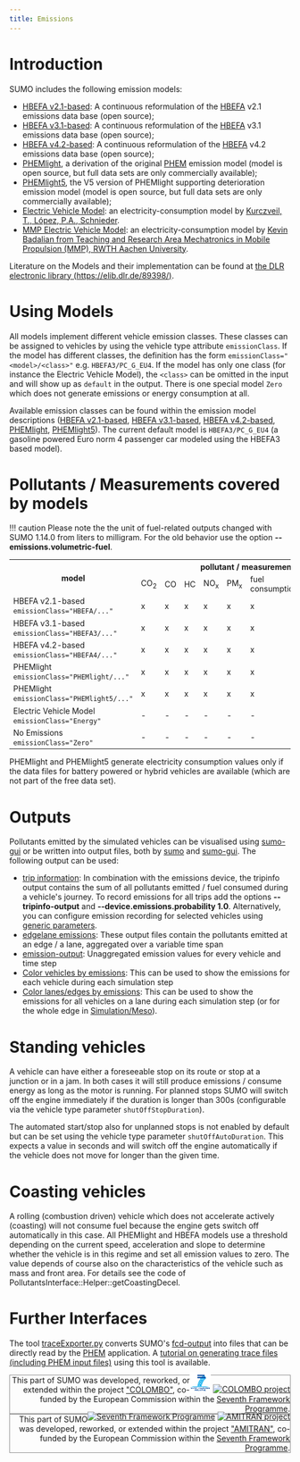 ```yaml
---
title: Emissions
---
```


# Introduction

SUMO includes the following emission models:

- [HBEFA v2.1-based](../Models/Emissions/HBEFA-based.md): A
  continuous reformulation of the [HBEFA](https://www.hbefa.net/) v2.1
  emissions data base (open source);
- [HBEFA v3.1-based](../Models/Emissions/HBEFA3-based.md): A
  continuous reformulation of the [HBEFA](https://www.hbefa.net/) v3.1
  emissions data base (open source);
- [HBEFA v4.2-based](../Models/Emissions/HBEFA4-based.md): A
  continuous reformulation of the [HBEFA](https://www.hbefa.net/) v4.2
  emissions data base (open source);
- [PHEMlight](../Models/Emissions/PHEMlight.md), a derivation of
  the original
  [PHEM](https://www.itna.tugraz.at/en/research/areas/em/simulation/phem.html)
  emission model (model is open source, but full data sets are only commercially available);
- [PHEMlight5](../Models/Emissions/PHEMlight5.md), the V5 version of PHEMlight
  supporting deterioration emission model (model is open source, but full data sets are only commercially available);
- [Electric Vehicle
  Model](../Models/Electric.md#emission_output): an
  electricity-consumption model by [Kurczveil, T., López, P.A.,
  Schnieder](../Models/Electric.md#publications).
- [MMP Electric Vehicle Model](../Models/MMPEVEM.md): an
  electricity-consumption model by [Kevin Badalian from Teaching and Research
  Area Mechatronics in Mobile Propulsion (MMP), RWTH Aachen
  University](../Models/MMPEVEM.md#publications).

Literature on the Models and their implementation can be found at [the
DLR electronic library
(https://elib.dlr.de/89398/)](https://elib.dlr.de/89398/).

# Using Models

All models implement different vehicle emission classes. These classes
can be assigned to vehicles by using the vehicle type attribute
`emissionClass`. If the model has different classes, the definition
has the form `emissionClass="<model>/<class>"` e.g. `HBEFA3/PC_G_EU4`.
If the model has only one class (for instance the Electric Vehicle Model),
the `<class>` can be omitted in the input and will show up as `default`
in the output. There is one special model `Zero` which does not
generate emissions or energy consumption at all.

Available emission classes
can be found within the emission model descriptions
([HBEFA v2.1-based](../Models/Emissions/HBEFA-based.md),
[HBEFA v3.1-based](../Models/Emissions/HBEFA3-based.md),
[HBEFA v4.2-based](../Models/Emissions/HBEFA4-based.md),
[PHEMlight](../Models/Emissions/PHEMlight.md),
[PHEMlight5](../Models/Emissions/PHEMlight5.md)). The current default
model is `HBEFA3/PC_G_EU4` (a gasoline powered Euro norm 4 passenger car
modeled using the HBEFA3 based model).

# Pollutants / Measurements covered by models

!!! caution
    Please note the the unit of fuel-related outputs changed with SUMO 1.14.0 from liters to milligram.
	For the old behavior use the option **--emissions.volumetric-fuel**.

<table class="tg">
  <tr>
    <th class="tg-uzvj" rowspan="2">model</th>
    <th class="tg-7btt" colspan="7">pollutant / measurement</th>
  </tr>
  <tr>
    <td class="tg-7btt">CO<sub>2</sub></td>
    <td class="tg-7btt">CO</td>
    <td class="tg-7btt">HC</td>
    <td class="tg-7btt">NO<sub>x</sub></td>
    <td class="tg-7btt">PM<sub>x</sub></td>
    <td class="tg-7btt">fuel consumption</td>
    <td class="tg-uzvj">electricity consumption</td>
  </tr>
  <tr>
    <td class="tg-0pky">HBEFA v2.1-based<br><code>emissionClass="HBEFA/..."</code></td>
    <td class="tg-c3ow">x</td>
    <td class="tg-c3ow">x</td>
    <td class="tg-c3ow">x</td>
    <td class="tg-c3ow">x</td>
    <td class="tg-c3ow">x</td>
    <td class="tg-c3ow">x</td>
    <td class="tg-c3ow">-</td>
  </tr>
  <tr>
    <td class="tg-0pky">HBEFA v3.1-based<br><code>emissionClass="HBEFA3/..."</code></td>
    <td class="tg-c3ow">x</td>
    <td class="tg-c3ow">x</td>
    <td class="tg-c3ow">x</td>
    <td class="tg-c3ow">x</td>
    <td class="tg-c3ow">x</td>
    <td class="tg-c3ow">x</td>
    <td class="tg-c3ow">-</td>
  </tr>
  <tr>
    <td class="tg-0pky">HBEFA v4.2-based<br><code>emissionClass="HBEFA4/..."</code></td>
    <td class="tg-c3ow">x</td>
    <td class="tg-c3ow">x</td>
    <td class="tg-c3ow">x</td>
    <td class="tg-c3ow">x</td>
    <td class="tg-c3ow">x</td>
    <td class="tg-c3ow">x</td>
    <td class="tg-c3ow">x</td>
  </tr>
  <tr>
    <td class="tg-0pky">PHEMlight<br><code>emissionClass="PHEMlight/..."</code></td>
    <td class="tg-c3ow">x</td>
    <td class="tg-c3ow">x</td>
    <td class="tg-c3ow">x</td>
    <td class="tg-c3ow">x</td>
    <td class="tg-c3ow">x</td>
    <td class="tg-c3ow">x</td>
    <td class="tg-c3ow">(x)</td>
  </tr>
  <tr>
    <td class="tg-0pky">PHEMlight<br><code>emissionClass="PHEMlight5/..."</code></td>
    <td class="tg-c3ow">x</td>
    <td class="tg-c3ow">x</td>
    <td class="tg-c3ow">x</td>
    <td class="tg-c3ow">x</td>
    <td class="tg-c3ow">x</td>
    <td class="tg-c3ow">x</td>
    <td class="tg-c3ow">(x)</td>
  </tr>
  <tr>
    <td class="tg-0pky">Electric Vehicle Model<br><code>emissionClass="Energy"</code></td>
    <td class="tg-c3ow">-</td>
    <td class="tg-c3ow">-</td>
    <td class="tg-c3ow">-</td>
    <td class="tg-c3ow">-</td>
    <td class="tg-c3ow">-</td>
    <td class="tg-c3ow">-</td>
    <td class="tg-c3ow">x</td>
  </tr>
  <tr>
    <td class="tg-lboi">No Emissions<br><code>emissionClass="Zero"</code></td>
    <td class="tg-c3ow">-</td>
    <td class="tg-c3ow">-</td>
    <td class="tg-c3ow">-</td>
    <td class="tg-c3ow">-</td>
    <td class="tg-c3ow">-</td>
    <td class="tg-c3ow">-</td>
    <td class="tg-9wq8">-</td>
  </tr>
</table>

PHEMlight and PHEMlight5 generate electricity consumption values only if the
data files for battery powered or hybrid vehicles are available (which are not part of
the free data set).

# Outputs

Pollutants emitted by the simulated vehicles can be visualised using
[sumo-gui](../sumo-gui.md) or be written into output files, both by
[sumo](../sumo.md) and [sumo-gui](../sumo-gui.md). The
following output can be used:

- [trip information](../Simulation/Output/TripInfo.md): In
  combination with the emissions device, the tripinfo output contains
  the sum of all pollutants emitted / fuel consumed during a vehicle's
  journey. To record emissions for all trips add the options **--tripinfo-output** and **--device.emissions.probability 1.0**.
  Alternatively, you can configure emission recording for selected
  vehicles using [generic
  parameters](../Definition_of_Vehicles,_Vehicle_Types,_and_Routes.md#devices).
- [edgelane
  emissions](../Simulation/Output/Lane-_or_Edge-based_Emissions_Measures.md):
  These output files contain the pollutants emitted at an edge / a
  lane, aggregated over a variable time span
- [emission-output](../Simulation/Output/EmissionOutput.md):
  Unaggregated emission values for every vehicle and time step
- [Color vehicles by
  emissions](../sumo-gui.md#vehicle_visualisation_settings): This
  can be used to show the emissions for each vehicle during each
  simulation step
- [Color lanes/edges by
  emissions](../sumo-gui.md#edgelane_visualisation_settings):
  This can be used to show the emissions for all vehicles on a lane
  during each simulation step (or for the whole edge in
  [Simulation/Meso](../Simulation/Meso.md)).

# Standing vehicles

A vehicle can have either a foreseeable stop on its route or stop at a junction or in a jam.
In both cases it will still produce emissions / consume energy as long as the motor is running.
For planned stops SUMO will switch off the engine immediately if the duration is longer than 300s
(configurable via the vehicle type parameter `shutOffStopDuration`).

The automated start/stop also for unplanned stops is not enabled by default but can be set using
the vehicle type parameter `shutOffAutoDuration`. This expects a value in seconds and will switch
off the engine automatically if the vehicle does not move for longer than the given time.

# Coasting vehicles

A rolling (combustion driven) vehicle which does not accelerate actively (coasting) will not consume
fuel because the engine gets switch off automatically in this case. All PHEMlight and HBEFA models use
a threshold depending on the current speed, acceleration and slope to determine whether the vehicle is
in this regime and set all emission values to zero. The value depends of course also on the
characteristics of the vehicle such as mass and front area. For details see the code of
PollutantsInterface::Helper::getCoastingDecel.

# Further Interfaces

The tool [traceExporter.py](../Tools/TraceExporter.md) converts
SUMO's [fcd-output](../Simulation/Output/FCDOutput.md) into files
that can be directly read by the
[PHEM](https://www.ivt.tugraz.at/en/research/areas/em/)
application. A [tutorial on generating trace files (including PHEM input
files)](../Tutorials/Trace_File_Generation.md) using this tool is
available.

<div style="border:1px solid #909090; min-height: 35px;" align="right">
<span style="float: right; margin-top: -5px;"><a href="https://wayback.archive-it.org/12090/20191127213419/https:/ec.europa.eu/research/fp7/index_en.cfm"><img src="../images/FP7-small.gif" alt="Seventh Framework Programme"></a>
<a href="https://verkehrsforschung.dlr.de/en/projects/colombo"><img src="../images/COLOMBO-small.png" alt="COLOMBO project"></a></span>
<span style="">This part of SUMO was developed, reworked, or extended within the project
<a href="https://verkehrsforschung.dlr.de/en/projects/colombo">"COLOMBO"</a>, co-funded by the European Commission within the <a href="https://wayback.archive-it.org/12090/20191127213419/https:/ec.europa.eu/research/fp7/index_en.cfm">Seventh Framework Programme</a>.</span></div>

<div style="border:1px solid #909090; min-height: 35px;" align="right">
<span style="float: right; margin-top: -5px;"><a href="https://wayback.archive-it.org/12090/20191127213419/https:/ec.europa.eu/research/fp7/index_en.cfm"><img src="../../images/FP7-small.gif" alt="Seventh Framework Programme"></a>
<a href="https://amitran.eu/"><img src="../../images/AMITRAN-small.png" alt="AMITRAN project"></a></span>
<span style="">This part of SUMO was developed, reworked, or extended within the project
<a href="https://amitran.eu/">"AMITRAN"</a>, co-funded by the European Commission within the <a href="https://wayback.archive-it.org/12090/20191127213419/https:/ec.europa.eu/research/fp7/index_en.cfm">Seventh Framework Programme</a>.</span></div>
